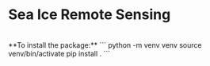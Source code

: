 # Sea Ice Remote Sensing
<br/>
**To install the package:**
```
python -m venv venv
source venv/bin/activate
pip install .
```
<br/>